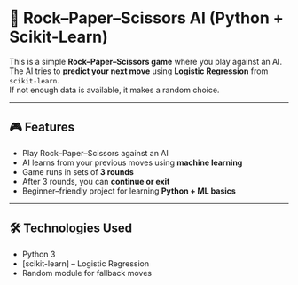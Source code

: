 # 🤖 Rock–Paper–Scissors AI (Python + Scikit-Learn)

This is a simple **Rock–Paper–Scissors game** where you play against an AI.  
The AI tries to **predict your next move** using **Logistic Regression** from `scikit-learn`.  
If not enough data is available, it makes a random choice.

---

## 🎮 Features
- Play Rock–Paper–Scissors against an AI
- AI learns from your previous moves using **machine learning**
- Game runs in sets of **3 rounds**
- After 3 rounds, you can **continue or exit**
- Beginner–friendly project for learning **Python + ML basics**

---

## 🛠️ Technologies Used
- Python 3
- [scikit-learn] – Logistic Regression
- Random module for fallback moves

